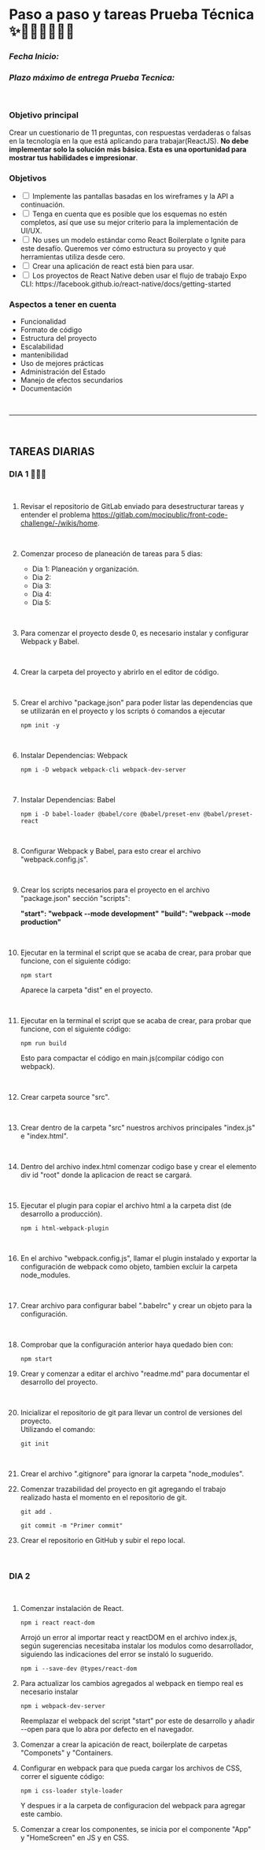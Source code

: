 # Paso a paso y tareas Prueba Técnica ✨🏃‍♀️🏃‍♀️🏃‍♀️

### ***Fecha Inicio:*** 
### ***Plazo máximo de entrega Prueba Tecnica:*** 
<br>

### **Objetivo principal**
Crear un cuestionario de 11 preguntas, con respuestas verdaderas o falsas en la tecnología en la que está aplicando para trabajar(ReactJS). **No debe implementar solo la solución más básica. Esta es una oportunidad para mostrar tus habilidades e impresionar**.

### **Objetivos**

<ul>
  <li><input type="checkbox"> Implemente las pantallas basadas en los wireframes y la API a continuación.</li>
  <li><input type="checkbox"> Tenga en cuenta que es posible que los esquemas no estén completos, así que use su mejor criterio para la implementación de UI/UX.</li>
  <li><input type="checkbox"> No uses un modelo estándar como React Boilerplate o Ignite para este desafío. Queremos ver cómo estructura su proyecto y qué herramientas utiliza desde cero.</li>
  <li><input type="checkbox"> Crear una aplicación de react está bien para usar.</li>
  <li><input type="checkbox"> Los proyectos de React Native deben usar el flujo de trabajo Expo CLI: https://facebook.github.io/react-native/docs/getting-started </li>
</ul>


### **Aspectos a tener en cuenta**
* Funcionalidad
* Formato de código
* Estructura del proyecto
* Escalabilidad
* mantenibilidad
* Uso de mejores prácticas
* Administración del Estado
* Manejo de efectos secundarios
* Documentación

<br>

***

<br>

## TAREAS DIARIAS
### DIA 1 📜📅📁
<br>

1. Revisar el repositorio de GitLab enviado para desestructurar tareas y entender el problema https://gitlab.com/mocipublic/front-code-challenge/-/wikis/home.

<br>

2. Comenzar proceso de planeación de tareas para 5 dias:

    * Dia 1: Planeación y organización.
    * Dia 2: 
    * Dia 3:
    * Dia 4:
    * Dia 5:

<br>

3. Para comenzar el proyecto desde 0, es necesario instalar y configurar Webpack y Babel.

<br>

4. Crear la carpeta del proyecto y abrirlo en el editor de código.

<br>

5. Crear el archivo "package.json" para poder listar las dependencias que se utilizarán en el proyecto y los scripts ó comandos a ejecutar

    ```
    npm init -y
    ```

<br>

6. Instalar Dependencias: Webpack
    ```
    npm i -D webpack webpack-cli webpack-dev-server
    ```

<br>

7. Instalar Dependencias: Babel
    ```
    npm i -D babel-loader @babel/core @babel/preset-env @babel/preset-react
    ```

<br>

8. Configurar Webpack y Babel, para esto crear el archivo "webpack.config.js".

<br>

9. Crear los scripts necesarios para el proyecto en el archivo "package.json" sección "scripts":

    **"start": "webpack --mode development"**
    **"build": "webpack --mode production"**

<br>

10. Ejecutar en la terminal el script que se acaba de crear, para probar que funcione, con el siguiente código:
    ```
    npm start
    ```
    Aparece la carpeta "dist" en el proyecto.

<br>

11. Ejecutar en la terminal el script que se acaba de crear, para probar que funcione, con el siguiente código:
    ```
    npm run build
    ```
    Esto para compactar el código en main.js(compilar código con webpack).

<br>

12. Crear carpeta source "src".

<br>

13. Crear dentro de la carpeta "src" nuestros archivos principales "index.js" e "index.html".

<br>

14. Dentro del archivo index.html comenzar codigo base y crear el elemento div id "root" donde la aplicacion de react se cargará.

<br>

15. Ejecutar el plugin para copiar el archivo html a la carpeta dist (de desarrollo a producción).
    ```
    npm i html-webpack-plugin
    ```

<br>

16. En el archivo "webpack.config.js", llamar el plugin instalado y exportar la configuración de webpack como objeto, tambien excluir la carpeta node_modules.

<br>

17. Crear archivo para configurar babel ".babelrc" y crear un objeto para la configuración.

<br>

18. Comprobar que la configuración anterior haya quedado bien con:
    ```
    npm start
    ```

19. Crear y comenzar a editar el archivo "readme.md" para documentar el desarrollo del proyecto.

<br>

20. Inicializar el repositorio de git para llevar un control de versiones del proyecto. <br>
Utilizando el comando:
    ```
    git init
    ```

<br>

21. Crear el archivo ".gitignore" para ignorar la carpeta "node_modules".

22. Comenzar trazabilidad del proyecto en git agregando el trabajo realizado hasta el momento en el repositorio de git.

    ```
    git add .

    git commit -m "Primer commit"
    ```
23. Crear el repositorio en GitHub y subir el repo local.

<br>

### DIA 2
<br>

1. Comenzar instalación de React.

    ```
    npm i react react-dom
    ```
    Arrojó un error al importar react y reactDOM en el archivo index.js, según sugerencias necesitaba instalar los modulos como desarrollador, siguiendo las indicaciones del error se instaló lo suguerido.
    ```
    npm i --save-dev @types/react-dom
    ```

2.  Para actualizar los cambios agregados al webpack en tiempo real es necesario instalar
    ```
    npm i webpack-dev-server
    ```
    Reemplazar el webpack del script "start" por este de desarrollo y añadir --open para que lo abra por defecto en el navegador.

3. Comenzar a crear la apicación de react, boilerplate de carpetas "Componets" y "Containers.

4. Configurar en webpack para que pueda cargar los archivos de CSS, correr el siguente código:

    ```
    npm i css-loader style-loader
    ```
    Y despues ir a la carpeta de configuracion del webpack para agregar este cambio.

5. Comenzar a crear los componentes, se inicia por el componente "App" y "HomeScreen" en JS y en CSS.